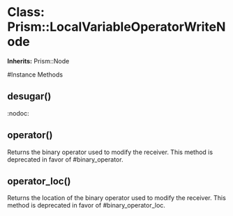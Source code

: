 # Class: Prism::LocalVariableOperatorWriteNode
**Inherits:** Prism::Node
    




#Instance Methods
## desugar() [](#method-i-desugar)
:nodoc:

## operator() [](#method-i-operator)
Returns the binary operator used to modify the receiver. This method is
deprecated in favor of #binary_operator.

## operator_loc() [](#method-i-operator_loc)
Returns the location of the binary operator used to modify the receiver. This
method is deprecated in favor of #binary_operator_loc.

